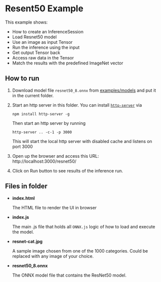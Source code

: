 # Resent50 Example

This example shows:

- How to create an InferenceSession
- Load Resnet50 model
- Use an image as input Tensor
- Run the inference using the input
- Get output Tensor back
- Access raw data in the Tensor
- Match the results with the predefined ImageNet vector

## How to run

1. Download model file `resnet50_8.onnx`
   from [examples/models](https://github.com/Microsoft/onnxjs-demo/tree/data/data/examples/models) and put it in the current folder.

2. Start an http server in this folder. You can install [`http-server`](https://github.com/indexzero/http-server) via
    ```
    npm install http-server -g
    ```
   Then start an http server by running
    ```
    http-server .. -c-1 -p 3000
    ```

   This will start the local http server with disabled cache and listens on port 3000

3. Open up the browser and access this URL:
   http://localhost:3000/resnet50/

4. Click on Run button to see results of the inference run.

## Files in folder

- **index.html**

  The HTML file to render the UI in browser

- **index.js**

  The main .js file that holds all `ONNX.js` logic of how to load and execute the model.

- **resnet-cat.jpg**

  A sample image chosen from one of the 1000 categories. Could be replaced with any image of your choice.

- **resnet50_8.onnx**

  The ONNX model file that contains the ResNet50 model.

